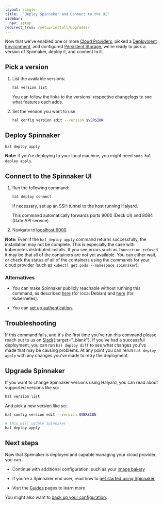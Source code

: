 ```yaml
---
layout: single
title:  "Deploy Spinnaker and Connect to the UI"
sidebar:
  nav: setup
redirect_from: /setup/install/upgrades/
---
```


Now that we've enabled one or more [Cloud Providers](/setup/providers/), picked
a [Deployment Environment](/setup/install/environment/), and configured
[Persistent Storage](/setup/install/storage/), we're ready to pick a version of
Spinnaker, deploy it, and connect to it.

## Pick a version

1. List the available versions:

   ```bash
   hal version list
   ```

   You can follow the links to the versions' respective changelogs to see what
   features each adds.

1. Set the version you want to use:

   ```bash
   hal config version edit --version $VERSION
   ```

## Deploy Spinnaker

```bash
hal deploy apply
```

__Note:__ If you're deploying to your local machine, you might need `sudo hal
deploy apply`.


## Connect to the Spinnaker UI

1. Run the following command:

   ```bash
   hal deploy connect
   ```

   If necessary, set up an SSH tunnel to the host running Halyard.

   This  command automatically forwards ports 9000 (Deck UI) and 8084 (Gate API
     service).

1. Navigate to [localhost:9000](localhost:9000).


__Note:__ Even if the `hal deploy apply` command returns successfully, the 
installation may not be complete. This is especially the case with 
kubernetes distributed installs. If you see errors such as `Connection refused`
it may be that all of the containers are not yet available. You can either wait, 
or check the status of all of the containers using the commands for your cloud
provider (such as `kubectl get pods --namespace spinnaker`).


### Alternatives

* You can make Spinnaker publicly reachable without running this command,
as described
[here](/setup/quickstart/faq//#i-want-to-expose-localdebian-spinnaker-on-a-public-ip-address-but-it-always-binds-to-localhost)
(for local Debian) and
[here](/setup/quickstart/faq/#i-want-to-expose-the-distributed-kubernetes-hosted-spinnaker-publicly)
(for Kubernetes).

* You can [set up authentication](/setup/security/authentication/).

## Troubleshooting

If this command fails, and it's the first time you've run this command please
reach out to us on [Slack](http://join.spinnaker.io){:target="\_blank"}.
If you've had a successful deployment, you can run `hal deploy diff` to see what
changes you've made that may be causing problems. At any point you can rerun
`hal deploy apply` with any changes you've made to retry the deployment.

## Upgrade Spinnaker

If you want to change Spinnaker versions using Halyard, you can read about
supported versions like so:

```bash
hal version list
```

And pick a new version like so:

```bash
hal config version edit --version $VERSION

# this will update Spinnaker
hal deploy apply
```

## Next steps

Now that Spinnaker is deployed and capable managing your cloud provider, you
can...

* Continue with additional configuration, such as your [image
bakery](/setup/bakery/)

* If you're a Spinnaker end user, read how to [get started using
Spinnaker](/guides/user/get-started)

* Visit the [Guides](/guides/) pages to learn more

You might also want to [back up your configuration](/setup/install/backups/).
